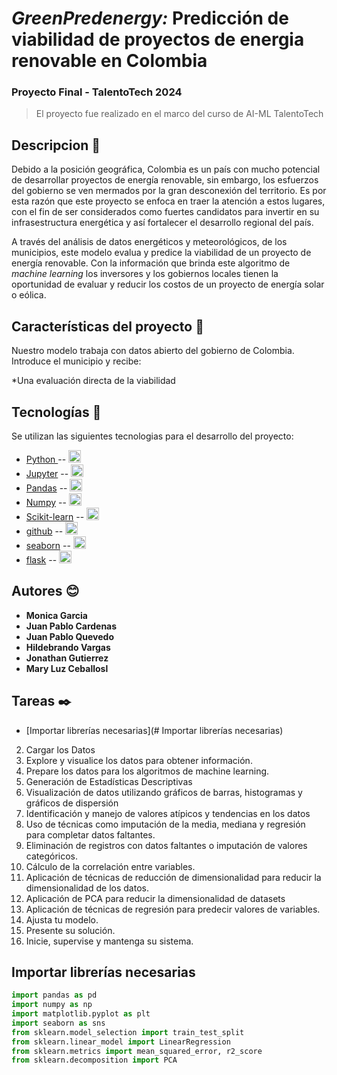 # ***GreenPredenergy:*** **Predicción de viabilidad de proyectos de energia renovable en Colombia**
### Proyecto Final - TalentoTech 2024

> El proyecto fue realizado en el marco del curso de AI-ML TalentoTech

## **Descripcion** 🚀
Debido a la posición geográfica, Colombia es un país con mucho potencial de desarrollar proyectos de energía renovable, sin embargo, los esfuerzos del gobierno se ven mermados por la gran desconexión del territorio. Es por esta razón que este proyecto se enfoca en traer la atención a estos lugares, con el fin de ser considerados como fuertes candidatos para invertir en su infrasestructura energética y así fortalecer el desarrollo regional del país.

A través del análisis de datos energéticos y meteorológicos, de los municipios, este modelo evalua y predice la viabilidad de un proyecto de energía renovable. Con la información que brinda este algoritmo de _machine learning_ los inversores y los gobiernos locales tienen la oportunidad de evaluar y reducir los costos de un proyecto de energía solar o eólica. 

## **Características del proyecto** :hammer: 
Nuestro modelo trabaja con datos abierto del gobierno de Colombia. Introduce el municipio y recibe:

*Una evaluación directa de la viabilidad

## **Tecnologías** 📗
Se utilizan las siguientes tecnologias para el desarrollo del proyecto:

* [ Python ](https://www.python.org/) -- <img height="20" src="https://cdn.simpleicons.org/python?viewbox=auto" />
* [Jupyter](https://jupyter.org/) -- <img height="20" src="https://cdn.simpleicons.org/jupyter?viewbox=auto" />
* [Pandas](https://pandas.pydata.org/) -- <img height="20" src="https://cdn.simpleicons.org/pandas?viewbox=auto" />
* [Numpy](https://numpy.org/) -- <img height="20" src="https://cdn.simpleicons.org/numpy?viewbox=auto" />
* [Scikit-learn](https://scikit-learn.org/stable/) -- <img height="20" src="https://cdn.simpleicons.org/scikitlearn?viewbox=auto" />
* [github](https://github.com) -- <img height="20" src="https://cdn.simpleicons.org/github?viewbox=auto" />
* [seaborn](https://seaborn.pydata.org/) -- <img height="20" src="https://seaborn.pydata.org/_images/logo-mark-lightbg.svg?viewbox=auto" />
* [flask](https://flask.palletsprojects.com/en/2.0.x/) -- <img height="20" src="https://cdn.simpleicons.org/flask?viewbox=auto" />

## **Autores** 😊

* **Monica Garcia**
* **Juan Pablo Cardenas**
* **Juan Pablo Quevedo**
* **Hildebrando Vargas**
* **Jonathan Gutierrez**
* **Mary Luz Ceballosl**

## **Tareas**  ✒️

 - [Importar librerías necesarias](# Importar librerías necesarias)
 2. Cargar los Datos
 3. Explore y visualice los datos para obtener información.
 4. Prepare los datos para los algoritmos de machine learning.
 5. Generación de Estadísticas Descriptivas
 6. Visualización de datos utilizando gráficos de barras, histogramas y gráficos de dispersión
 7. Identificación y manejo de valores atípicos y tendencias en los datos
 8. Uso de técnicas como imputación de la media, mediana y regresión para completar datos faltantes.
 9. Eliminación de registros con datos faltantes o imputación de valores categóricos.
 10. Cálculo de la correlación entre variables.
 11. Aplicación de técnicas de reducción de dimensionalidad para reducir la dimensionalidad de los datos.
 12. Aplicación de PCA para reducir la dimensionalidad de datasets
 13. Aplicación de técnicas de regresión para predecir valores de variables.
 14. Ajusta tu modelo.
 15. Presente su solución.
 16. Inicie, supervise y mantenga su sistema.


## **Importar librerías necesarias** <a name="Importar librerías necesarias"></a>

```python
import pandas as pd
import numpy as np
import matplotlib.pyplot as plt
import seaborn as sns
from sklearn.model_selection import train_test_split
from sklearn.linear_model import LinearRegression
from sklearn.metrics import mean_squared_error, r2_score
from sklearn.decomposition import PCA
```
